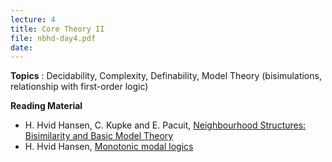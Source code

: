 ```yaml
---
lecture: 4
title: Core Theory II
file: nbhd-day4.pdf
date:
---
```


**Topics** : Decidability, Complexity, Definability, Model Theory
(bisimulations, relationship with first-order logic)  
  
**Reading Material**  

  * H. Hvid Hansen, C. Kupke and E. Pacuit, [Neighbourhood Structures: Bisimilarity and Basic Model Theory](http://arxiv.org/pdf/0901.4430v4.pdf)
  * H. Hvid Hansen, [Monotonic modal logics](http://www.cs.ru.nl/~helle/papers/scriptie_pic.pdf)

